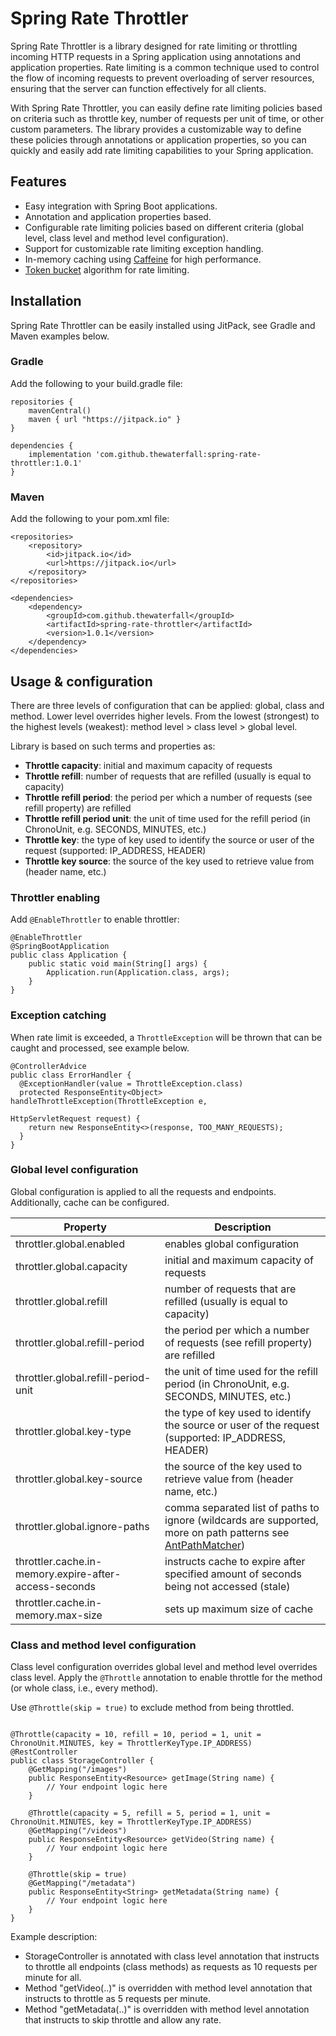 # Spring Rate Throttler

Spring Rate Throttler is a library designed for rate limiting or throttling incoming HTTP requests in a Spring 
application using annotations and application properties. Rate limiting is a common technique used to control the flow
of incoming requests to prevent overloading of server resources, ensuring that the server can function effectively for 
all clients.

With Spring Rate Throttler, you can easily define rate limiting policies based on criteria such as throttle key,
number of requests per unit of time, or other custom parameters. The library provides a customizable way to define these
policies through annotations or application properties, so you can quickly and easily add rate limiting capabilities 
to your Spring application.

## Features
- Easy integration with Spring Boot applications.
- Annotation and application properties based.
- Configurable rate limiting policies based on different criteria (global level, class level and method level configuration).
- Support for customizable rate limiting exception handling.
- In-memory caching using [Caffeine](https://github.com/ben-manes/caffeine) for high performance.
- [Token bucket](https://github.com/bbeck/token-bucket) algorithm for rate limiting.

## Installation
Spring Rate Throttler can be easily installed using JitPack, see Gradle and Maven examples below.

### Gradle
Add the following to your build.gradle file:

```
repositories {
    mavenCentral()
    maven { url "https://jitpack.io" }
}

dependencies {
    implementation 'com.github.thewaterfall:spring-rate-throttler:1.0.1'
}
```

### Maven
Add the following to your pom.xml file:

```
<repositories>
    <repository>
        <id>jitpack.io</id>
        <url>https://jitpack.io</url>
    </repository>
</repositories>

<dependencies>
    <dependency>
        <groupId>com.github.thewaterfall</groupId>
        <artifactId>spring-rate-throttler</artifactId>
        <version>1.0.1</version>
    </dependency>
</dependencies>
```

## Usage & configuration

There are three levels of configuration that can be applied: global, class and method. Lower level overrides higher 
levels. From the lowest (strongest) to the highest levels (weakest): method level > class level > global level. 

Library is based on such terms and properties as:
- **Throttle capacity**: initial and maximum capacity of requests
- **Throttle refill**: number of requests that are refilled (usually is equal to capacity)
- **Throttle refill period**: the period per which a number of requests (see refill property) are refilled
- **Throttle refill period unit**: the unit of time used for the refill period (in ChronoUnit, e.g. SECONDS, MINUTES, etc.)
- **Throttle key**: the type of key used to identify the source or user of the request (supported: IP_ADDRESS, HEADER)
- **Throttle key source**: the source of the key used to retrieve value from (header name, etc.)

### Throttler enabling

Add `@EnableThrottler` to enable throttler:

```
@EnableThrottler
@SpringBootApplication
public class Application {
	public static void main(String[] args) {
		Application.run(Application.class, args);
	}
}
```

### Exception catching

When rate limit is exceeded, a `ThrottleException` will be thrown that can be caught and processed, see example
below.

```
@ControllerAdvice
public class ErrorHandler {
  @ExceptionHandler(value = ThrottleException.class)
  protected ResponseEntity<Object> handleThrottleException(ThrottleException e,
                                                           HttpServletRequest request) {
    return new ResponseEntity<>(response, TOO_MANY_REQUESTS);
  }
}
```

### Global level configuration

Global configuration is applied to all the requests and endpoints. Additionally, cache can be configured.

| Property                                              | Description                                                                                                                                                                                                                  |
|-------------------------------------------------------|------------------------------------------------------------------------------------------------------------------------------------------------------------------------------------------------------------------------------|
| throttler.global.enabled                              | enables global configuration                                                                                                                                                                                                 |
| throttler.global.capacity                             | initial and maximum capacity of requests                                                                                                                                                                                     |
| throttler.global.refill                               | number of requests that are refilled (usually is equal to capacity)                                                                                                                                                          |
| throttler.global.refill-period                        | the period per which a number of requests (see refill property) are refilled                                                                                                                                                 |
| throttler.global.refill-period-unit                   | the unit of time used for the refill period (in ChronoUnit, e.g. SECONDS, MINUTES, etc.)                                                                                                                                     |
| throttler.global.key-type                             | the type of key used to identify the source or user of the request (supported: IP_ADDRESS, HEADER)                                                                                                                           |
| throttler.global.key-source                           | the source of the key used to retrieve value from (header name, etc.)                                                                                                                                                        |
| throttler.global.ignore-paths                         | comma separated list of paths to ignore (wildcards are supported, more on path patterns see [AntPathMatcher](https://docs.spring.io/spring-framework/docs/current/javadoc-api/org/springframework/util/AntPathMatcher.html)) |
| throttler.cache.in-memory.expire-after-access-seconds | instructs cache to expire after specified amount of seconds being not accessed (stale)                                                                                                                                       |
| throttler.cache.in-memory.max-size                    | sets up maximum size of cache                                                                                                                                                                                                |

### Class and method level configuration

Class level configuration overrides global level and method level overrides class level. Apply the `@Throttle` annotation
to enable throttle for the method (or whole class, i.e., every method).

Use `@Throttle(skip = true)` to exclude method from being throttled.

```

@Throttle(capacity = 10, refill = 10, period = 1, unit = ChronoUnit.MINUTES, key = ThrottlerKeyType.IP_ADDRESS)
@RestController
public class StorageController {
    @GetMapping("/images")
    public ResponseEntity<Resource> getImage(String name) {
        // Your endpoint logic here
    }
    
    @Throttle(capacity = 5, refill = 5, period = 1, unit = ChronoUnit.MINUTES, key = ThrottlerKeyType.IP_ADDRESS)
    @GetMapping("/videos")
    public ResponseEntity<Resource> getVideo(String name) {
        // Your endpoint logic here
    }
    
    @Throttle(skip = true)
    @GetMapping("/metadata")
    public ResponseEntity<String> getMetadata(String name) {
        // Your endpoint logic here
    }
}
```
Example description:
- StorageController is annotated with class level annotation that instructs to throttle all endpoints (class methods) as 
requests as 10 requests per minute for all. 
- Method "getVideo(..)" is overridden with method level annotation that instructs to throttle as 5 requests per minute. 
- Method "getMetadata(..)" is overridden with method level annotation that instructs to skip throttle and allow any rate.
